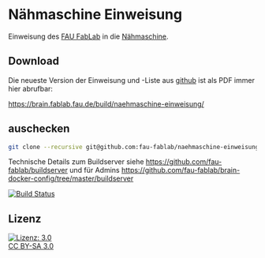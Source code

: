 Nähmaschine Einweisung
=====================

Einweisung des [FAU FabLab](https://fablab.fau.de) in die [Nähmaschine](https://fablab.fau.de/tool/naehmaschine).

Download
--------
Die neueste Version der Einweisung und -Liste aus [github](https://github.com/fau-fablab/naehmaschine-einweisung) ist als PDF immer hier abrufbar:

https://brain.fablab.fau.de/build/naehmaschine-einweisung/

auschecken
----------

```bash
git clone --recursive git@github.com:fau-fablab/naehmaschine-einweisung.git
```

Technische Details zum Buildserver siehe https://github.com/fau-fablab/buildserver und für Admins https://github.com/fau-fablab/brain-docker-config/tree/master/buildserver

[![Build Status](https://brain.fablab.fau.de/build/naehmaschine-einweisung/status.svg)](https://brain.fablab.fau.de/build/naehmaschine-einweisung/)

Lizenz
------

[![Lizenz: 3.0](https://licensebuttons.net/l/by-sa/3.0/de/88x31.png)</br>CC BY-SA 3.0](https://creativecommons.org/licenses/by-sa/3.0/)
